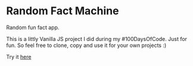 # Random Fact Machine
Random fun fact app.

This is a littly Vanilla JS project I did during my #100DaysOfCode. Just for fun.
So feel free to clone, copy and use it for your own projects :)

Try it [here](https://jellybee.github.io/random-fact-machine/)



